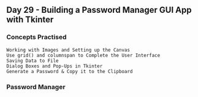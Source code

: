 ## Day 29 - Building a Password Manager GUI App with Tkinter
### Concepts Practised
    Working with Images and Setting up the Canvas
    Use grid() and columnspan to Complete the User Interface
    Saving Data to File
    Dialog Boxes and Pop-Ups in Tkinter
    Generate a Password & Copy it to the Clipboard
### Password Manager
